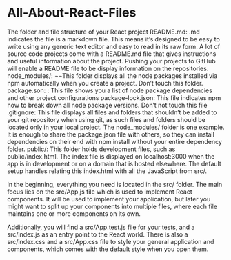 # All-About-React-Files

The folder and file structure of your React project
README.md: .md indicates the file is a markdown file. This means it’s designed to be easy to write using any generic text editor and easy to read in its raw form. A lot of source code projects come with a README.md file that gives instructions and useful information about the project. Pushing your projects to GitHub will enable a README file to be display information on the repositories. 
node_modules/:  ¬¬This folder displays all the node packages installed via npm automatically when you create a project. Don’t touch this folder.
 package.son: : This file shows you a list of node package dependencies and other project configurations
package-lock.json: This file indicates npm how to break down all node package versions. Don’t not touch this file
 .gitignore: This file displays all files and folders that shouldn’t be added to your git repository when using git, as such files and folders should be located only in your local project. The node_modules/ folder is one example. It is enough to share the package.json file with others, so they can install dependencies on their end with npm install without your entire dependency folder.
public/: This folder holds development files, such as public/index.html. The index file is displayed on localhost:3000 when the app is in development or on a domain that is hosted elsewhere. The default setup handles relating this index.html with all the JavaScript from src/.

In the beginning, everything you need is located in the src/ folder. The main focus lies on the src/App.js file which is used to implement React components. It will be used to implement your application, but later you might want to split up your components into multiple files, where each file maintains one or more components on its own.

Additionally, you will find a src/App.test.js file for your tests, and a src/index.js as an entry point to the React world.
There is also a src/index.css and a src/App.css file to style your general application and components, which comes with the default style when you open them.
